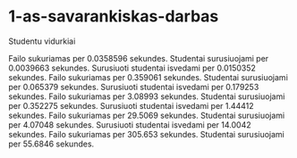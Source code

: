 # 1-as-savarankiskas-darbas
Studentu vidurkiai

Failo sukuriamas per 0.0358596 sekundes.
Studentai surusiuojami per 0.0039663 sekundes.
Surusiuoti studentai isvedami per 0.0150352 sekundes.
Failo sukuriamas per 0.359061 sekundes.
Studentai surusiuojami per 0.065379 sekundes.
Surusiuoti studentai isvedami per 0.179253 sekundes.
Failo sukuriamas per 3.08993 sekundes.
Studentai surusiuojami per 0.352275 sekundes.
Surusiuoti studentai isvedami per 1.44412 sekundes.
Failo sukuriamas per 29.5069 sekundes.
Studentai surusiuojami per 4.07048 sekundes.
Surusiuoti studentai isvedami per 14.0042 sekundes.
Failo sukuriamas per 305.653 sekundes.
Studentai surusiuojami per 55.6846 sekundes.

